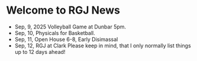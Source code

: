# Welcome to RGJ News
* Sep, 9, 2025 Volleyball Game at Dunbar 5pm.
* Sep, 10, Physicals for Basketball.
* Sep, 11, Open House 6-8, Early Disimassal
* Sep, 12, RGJ at Clark
Please keep in mind, that I only normally list things up to 12 days ahead!
